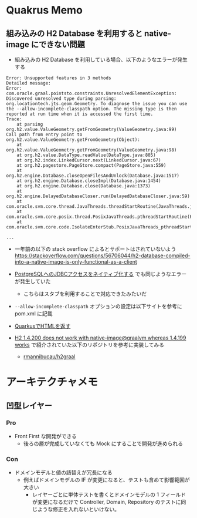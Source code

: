 # Quakrus Memo
## 組み込みの H2 Database を利用すると native-image にできない問題

- 組み込みの H2 Database を利用している場合、以下のようなエラーが発生する
```$xslt
Error: Unsupported features in 3 methods
Detailed message:
Error: com.oracle.graal.pointsto.constraints.UnresolvedElementException: Discovered unresolved type during parsing: org.locationtech.jts.geom.Geometry. To diagnose the issue you can use the --allow-incomplete-classpath option. The missing type is then reported at run time when it is accessed the first time.
Trace:
	at parsing org.h2.value.ValueGeometry.getFromGeometry(ValueGeometry.java:99)
Call path from entry point to org.h2.value.ValueGeometry.getFromGeometry(Object):
	at org.h2.value.ValueGeometry.getFromGeometry(ValueGeometry.java:98)
	at org.h2.value.DataType.readValue(DataType.java:805)
	at org.h2.index.LinkedCursor.next(LinkedCursor.java:67)
	at org.h2.pagestore.PageStore.compact(PageStore.java:559)
	at org.h2.engine.Database.closeOpenFilesAndUnlock(Database.java:1517)
	at org.h2.engine.Database.closeImpl(Database.java:1454)
	at org.h2.engine.Database.close(Database.java:1373)
	at org.h2.engine.DelayedDatabaseCloser.run(DelayedDatabaseCloser.java:59)
	at com.oracle.svm.core.thread.JavaThreads.threadStartRoutine(JavaThreads.java:517)
	at com.oracle.svm.core.posix.thread.PosixJavaThreads.pthreadStartRoutine(PosixJavaThreads.java:193)
	at com.oracle.svm.core.code.IsolateEnterStub.PosixJavaThreads_pthreadStartRoutine_e1f4a8c0039f8337338252cd8734f63a79b5e3df(generated:0)

...
```

- 一年前の以下の stack overflow によるとサポートはされていないよう
https://stackoverflow.com/questions/56706044/h2-database-compiled-into-a-native-image-is-only-functional-as-a-client

- [PostgreSQLへのJDBCアクセスをネイティブ化する](https://nowokay.hatenablog.com/entry/2019/02/07/022233) でも同じようなエラーが発生していた
    - こちらはスタブを利用することで対応できたみたいだ
 
- `--allow-incomplete-classpath` オプションの設定は以下サイトを参考に pom.xml に記載
 - [QuarkusでHTMLを返す](http://www.natswell.com/techcolumn/2019/09/13/quarkus-html-response/)
 
- [H2 1.4.200 does not work with native-image@graalvm whereas 1.4.199 works](https://github.com/h2database/h2database/issues/2207) で紹介されていた以下のリポジトリを参考に実装してみる
    - [rmannibucau/h2graal](https://github.com/rmannibucau/h2graal)
    

# アーキテクチャメモ
## 凹型レイヤー
### Pro
- Front First な開発ができる
    - 後ろの層が完成していなくても Mock にすることで開発が進められる 

### Con
- ドメインモデルと値の詰替えが冗長になる
    - 例えばドメインモデルの IF が変更になると、テストも含めて影響範囲が大きい
        - レイヤーごとに単体テストを書くとドメインモデルの 1 フィールドが変更になるだけで Controller, Domain, Repository のテストに同じような修正を入れないといけない。
